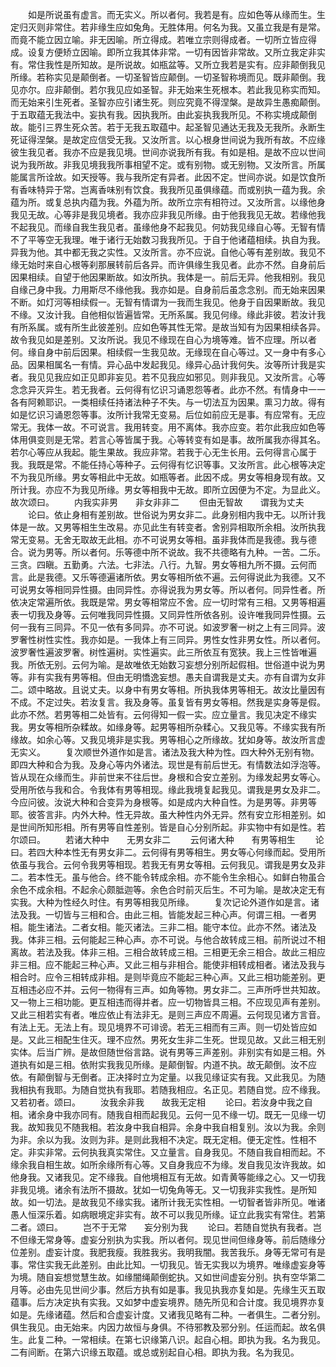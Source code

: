 <!-- { "loadSidebar": true } -->
　　如是所说虽有虚言。而无实义。所以者何。我若是有。应如色等从缘而生。生定归灭则非常住。若非缘生应如兔角。无胜体用。何名为我。又虽立我是有是常。而竟不能立因立喻。非无因喻。所立得成。若唯立宗则得成者。一切所立皆应得成。设复方便矫立因喻。即所立我其体非常。一切有因皆非常故。又所立我定非实有。常住我性是所知故。是所说故。如瓶盆等。又所立我若是实有。应非颠倒我见所缘。若称实见是颠倒者。一切圣智皆应颠倒。一切圣智称境而见。既非颠倒。我见亦尔。应非颠倒。若尔我见应如圣智。非无始来生死根本。若此我见称实而知。而无始来引生死者。圣智亦应引诸生死。则应究竟不得涅槃。是故异生愚痴颠倒。于五取蕴无我法中。妄执有我。因执我所。由此妄执我我所见。不称实境成颠倒故。能引三界生死众苦。若于无我五取蕴中。起圣智见通达无我及无我所。永断生死证得涅槃。是故定应信受无我。又汝所言。以心根身世间说为我所有故。不应缘彼生我见者。我亦不应是我见境。世间亦说我所有我。有如是相。是故不应以世间说为我所故。非我见境我我所事相望不定。或有别物。或无别物。又汝所言。所属能属言所诠故。如天授等。我与我所定有异者。此因不定。世间亦说。如是饮食所有香味特异于常。岂离香味别有饮食。我我所见虽俱缘蕴。而或别执一蕴为我。余蕴为所。或复总执内蕴为我。外蕴为所。故所立宗有相符过。又汝所言。以缘他身我见无故。心等非是我见境者。我亦应非我见所缘。由于他我我见无故。若缘他我不起我见。而缘自我生我见者。虽缘他身不起我见。何妨我见缘自心等。无智有情不了平等空无我理。唯于诸行无始数习我我所见。于自于他诸蕴相续。执自为我。异我为他。其中都无我之实性。又汝所言。亦不应说。自他心等有差别故。我见不缘无始时来自心根等刹那展转前后各异。而许俱缘生我见者。此亦不然。自身前后因果相续。自望于他因果断故。如汝所执。我体是一。前后无异。他我相别。我见自缘己身中我。力用斯尽不缘他我。我亦如是。自身前后虽念念别。而无始来因果不断。如灯河等相续假一。无智有情谓为一我而生我见。他身于自因果断故。我见不缘。又汝计我。自他相似皆遍皆常。无所系属。我见何缘。缘此非彼。若汝计我有所系属。或有所生此彼差别。应如色等其性无常。是故当知有为因果相续各异。故令我见如是差别。又汝所说。我见不缘现在自心为境等难。皆不应理。所以者何。缘自身中前后因果。相续假一生我见故。无缘现在自心等过。又一身中有多心品。因果相属名一有情。异心品中发起我见。缘异心品计我何失。汝等所计我是实者。我见见我应如正见即非妄见。若不见我应如邪见。则非我见。又汝所言。心等念念异灭异生。若无我者。云何得有忆识习诵恩怨等者。此亦不然。有情身中一一各有阿赖耶识。一类相续任持诸法种子不失。与一切法互为因果。熏习力故。得有如是忆识习诵恩怨等事。汝所计我常无变易。后位如前应无是事。有应常有。无应常无。我体一故。不可说言。我用转变。用不离体。我亦应变。若尔此我应如色等体用俱变则是无常。若言心等皆属于我。心等转变有如是事。故所属我亦得其名。若尔心等应从我起。能生果故。我应非常。若我于心无生长用。云何得言心属于我。我既是常。不能任持心等种子。云何得有忆识等事。又汝所言。此心根等决定不为我见所缘。男女等相此中无故。如瓶等者。此因不成。男女等相身现有故。又所计我。亦应不为我见所缘。男女等相我中无故。即所立因便为不定。为显此义。故次颂曰。
　　内我实非男　　非女非非二
　　但由无智故　　谓我为丈夫
　　论曰。依止身相有差别故。世俗说为男女非二。此身别相内我中无。以所计我体是一故。又男等相生生改易。亦见此生有转变者。舍别异相取所余相。汝所执我常无变易。无舍无取故无此相。亦不可说男女等相。虽非我体而是我德。我与德合。说为男等。所以者何。乐等德中所不说故。我不共德略有九种。一苦。二乐。三贪。四瞋。五勤勇。六法。七非法。八行。九智。男女等相九所不摄。云何而言。此是我德。又乐等德遍诸所依。男女等相所依不遍。云何得说此为我德。又不可说男女等相同异性摄。由同异性。亦得说我为男女等。所以者何。同异性者。所依决定常遍所依。我既是常。男女等相常应不舍。应一切时常有三相。又男等相遍表一切我及身等。云何唯我同异性摄。又同异性所依各别。设许唯我同异性摄。云何一我有三同异。不见一依有多同异。亦不可说。如波罗奢一树之上有三同异。波罗奢性树性实性。我亦如是。一我体上有三同异。男性女性非男女性。所以者何。波罗奢性遍波罗奢。树性遍树。实性遍实。此三所依互有宽狭。我上三性皆唯遍我。所依无别。云何为喻。是故唯依无始数习妄想分别所起假相。世俗道中说为男等。非有实我有男等相。但由无明憍逸妄想。愚夫自谓我是丈夫。亦有自谓为女非二。颂中略故。且说丈夫。以身中有男女等相。所执我体男等相无。故汝比量因有不成。不定过失。若汝复言。我及身等。虽复皆有男女等相。然我是实身等是假。此亦不然。若男等相二处皆有。云何得知一假一实。应立量言。我见决定不缘实我。男女等相所杂糅故。如缘身等。起男等相所杂糅心。又我见等。不缘实我有所缘故。如余心等。又我见境非是实我。男等相心之所缘故。犹如身等。故汝所言虚无实义。
　　复次顺世外道作如是言。诸法及我大种为性。四大种外无别有物。即四大种和合为我。及身心等内外诸法。现世是有前后世无。有情数法如浮泡等。皆从现在众缘而生。非前世来不往后世。身根和合安立差别。为缘发起男女等心。受用所依与我和合。令我体有男等相现。缘此我境复起我见。谓我是男女及非二。今应问彼。汝说大种和合变异为身根等。如是成内大种自性。为是男等。非男等耶。彼答言非。内外大种。性无异故。虽大种性内外无异。然有安立形相差别。如是世间所知形相。所有男等自性差别。皆是自心分别所起。非实物中有如是性。若尔颂曰。
　　若诸大种中　　无男女非二
　　云何诸大种　　有男等相生
　　论曰。若四大种本性无有男女非二。云何得有男等相生。男女等心何缘而起。受用所依虽与我合。云何令我男等相现。若我无有男女等相。云何我见。谓我是男女及非二。若本性无。虽与他合。终不能令转成余相。亦不能令生余相心。如鲜白物虽合余色不成余相。不起余心颇胝迦等。余色合时前灭后生。不可为喻。是故决定无有实我。大种为性经久时住。有男等相我见所缘。
　　复次记论外道作如是言。诸法及我。一切皆与三相和合。由此三相。皆能发起三种心声。何谓三相。一者男相。能生诸法。二者女相。能灭诸法。三非二相。能守本位。此亦不然。诸法及我。体非三相。云何能起三种心声。亦不可说。与他合故转成三相。前所说过不相离故。若法及我。体非三相。三相合故转成三相。三相更无余三相合。故此三相应非三相。应不能起三种心声。又此三相与非相合。能使非相转成相者。诸法及我与相合时。应令三相转成非相。是则毕竟应不能起三种心声。又此三相功能差别。更互相违必应不并。云何一物得有三声。如角等物。男女非二。三声所呼世共知故。又一物上三相功能。更互相违而得并者。应一切物皆具三相。不应现见声有差别。又此三相若实有者。唯应依止有法非无。是则三声应不周遍。云何现见诸方言音。有法上无。无法上有。现见境界不可诽谤。若无三相而有三声。则一切处皆应如是。又此三相配生住灭。理不应然。男死女生非二生死。世现见故。又此三相无别实体。后当广辨。是故但随世俗言路。说有男等三声差别。非别实有如是三相。外道执有如是三相。依附实我我见所缘。是颠倒智。内道不执。故无颠倒。汝不应依。有颠倒智与无倒者。正决择时立为定量。以我见缘证实有我。又此我见。为随我相执有我耶。为随自觉执有我耶。若随我相应。名正见。若随自觉。应不缘我。又若初者。颂曰。
　　汝我余非我　　故我无定相
　　论曰。若汝身中我之自相。诸余身中我亦同有。随我自相而起我见。云何一见不缘一切。既无一见缘一切我。故知我见不随我相。若汝身中我自相异。余身中我自相复别。汝以为我。余则为非。余以为我。汝则为非。是则此我相不决定。既无定相。便无定性。性相不定。非实非常。云何执我真实常住。又立量言。自身我见。不随自我自相而起。不缘余我自相生故。如所余缘所有心等。又自身我应不为缘。发自我见汝许我故。如他身我。又诸我见。定不缘我。自他境相互有无故。如青黄等能缘之心。又一切我非我见境。诸余有法所不摄故。犹如一切兔角等无。又一切我非实我性。是所知故。如一切法。是故我见不缘实我。诸所计我无实性相。一切智者皆非所见。唯诸愚人恒深乐着。如病眼境定非实有。故不可以我见所缘。证立此我实有常住。若第二者。颂曰。
　　岂不于无常　　妄分别为我
　　论曰。若随自觉执有我者。岂不但缘无常身等。虚妄分别执为实我。所以者何。现见世间但缘身等。前后随缘分位差别。虚妄计度。我肥我瘦。我胜我劣。我明我闇。我苦我乐。身等无常可有是事。常住实我无此差别。由此比知。一切我见。皆无实我以为境界。唯缘虚妄身等为境。随自妄想觉慧生故。如缘闇绳颠倒蛇执。又如世间虚妄分别。执有空华第二月等。必由先见世间少事。然后方执有如是事。我见执我亦复如是。先缘生灭五取蕴事。后方决定执有实我。又如梦中虚妄境界。随先所见和合计度。我见境界亦复如是。先缘诸蕴。然后和合虚妄计度。又诸我见略有二种。一者俱生。二者分别。俱生我见。由无始来。内因力故恒与身俱。不待邪教及邪分别。任运而起。故名俱生。此复二种。一常相续。在第七识缘第八识。起自心相。即执为我。名为我见。二有间断。在第六识缘五取蕴。或总或别起自心相。即执为我。名为我见。
